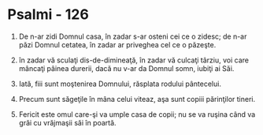 # Psalmi - 126

1. De n-ar zidi Domnul casa, în zadar s-ar osteni cei ce o zidesc; de n-ar păzi Domnul cetatea, în zadar ar priveghea cel ce o păzeşte. 

2. în zadar vă sculaţi dis-de-dimineaţă, în zadar vă culcaţi târziu, voi care mâncaţi pâinea durerii, dacă nu v-ar da Domnul somn, iubiţi ai Săi. 

3. Iată, fiii sunt moştenirea Domnului, răsplata rodului pântecelui. 

4. Precum sunt săgeţile în mâna celui viteaz, aşa sunt copiii părinţilor tineri. 

5. Fericit este omul care-şi va umple casa de copii; nu se va ruşina când va grăi cu vrăjmaşii săi în poartă. 

